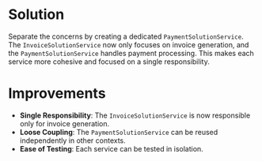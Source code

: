 # Solution

Separate the concerns by creating a dedicated `PaymentSolutionService`. The `InvoiceSolutionService` now only focuses on invoice generation, and the `PaymentSolutionService` handles payment processing. This makes each service more cohesive and focused on a single responsibility.

# Improvements

- **Single Responsibility**: The `InvoiceSolutionService` is now responsible only for invoice generation.
- **Loose Coupling**: The `PaymentSolutionService` can be reused independently in other contexts.
- **Ease of Testing**: Each service can be tested in isolation.
